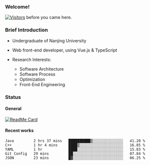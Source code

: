 ### Welcome!

[![Visitors](https://visitor-badge.laobi.icu/badge?page_id=HermitSun.HermitSun)]() before you came here.

### Brief Introduction

- Undergraduate of Nanjing University

- Web front-end developer, using Vue.js & TypeScript

- Research Interests: 
  - Software Architecture
  - Software Process
  - Optimization
  - Front-End Engineering

### Status

#### General

[![ReadMe Card](https://github-readme-stats.hermitsun.vercel.app/api?username=HermitSun&count_private=true&show_icons=true)]()

#### Recent works

<!--START_SECTION:waka-->
```text
Java         2 hrs 37 mins   ██████████▒░░░░░░░░░░░░░░   41.20 % 
C++          1 hr 4 mins     ████▒░░░░░░░░░░░░░░░░░░░░   16.85 % 
YAML         1 hr            ████░░░░░░░░░░░░░░░░░░░░░   15.83 % 
Git Config   29 mins         ██░░░░░░░░░░░░░░░░░░░░░░░   07.84 % 
JSON         23 mins         █▓░░░░░░░░░░░░░░░░░░░░░░░   06.25 % 
```
<!--END_SECTION:waka-->
